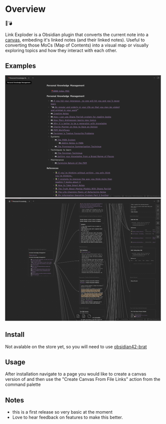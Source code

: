 # Overview

🔗💣

Link Exploder is a Obsidian plugin that converts the current note into a [canvas](https://obsidian.md/canvas), embeding it's linked notes (and their linked notes). Useful to converting those MoCs (Map of Contents) into a visual map or visually exploring topics and how they interact with each other.

## Examples

![Example](./images/example-1.png)
![Example](./images/example-2.png)

## Install

Not avalable on the store yet, so you will need to use [obsidian42-brat](https://github.com/TfTHacker/obsidian42-brat)

## Usage

After installation navigate to a page you would like to create a canvas version of and then use the "Create Canvas From File Links" action from the command palette 

## Notes

- this is a first release so very basic at the moment
- Love to hear feedback on features to make this better.
